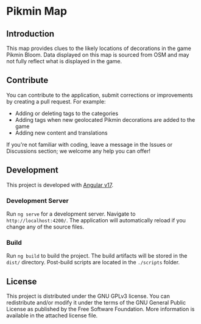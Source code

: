 # Pikmin Map

## Introduction

This map provides clues to the likely locations of decorations in the game Pikmin Bloom. Data displayed on this map is sourced from OSM and may not fully reflect what is displayed in the game.

## Contribute

You can contribute to the application, submit corrections or improvements by creating a pull request. For example:

- Adding or deleting tags to the categories
- Adding tags when new geolocated Pikmin decorations are added to the game
- Adding new content and translations

If you're not familiar with coding, leave a message in the Issues or Discussions section; we welcome any help you can offer!

## Development

This project is developed with [Angular v17](https://v17.angular.io/docs).

### Development Server

Run `ng serve` for a development server. Navigate to `http://localhost:4200/`. The application will automatically reload if you change any of the source files.

### Build

Run `ng build` to build the project. The build artifacts will be stored in the `dist/` directory. Post-build scripts are located in the `./scripts` folder.

## License

This project is distributed under the GNU GPLv3 license. You can redistribute and/or modify it under the terms of the GNU General Public License as published by the Free Software Foundation. More information is available in the attached license file.
